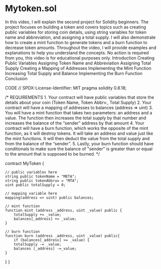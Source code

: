 # Mytoken.sol
In this video, I will explain the second project for Solidity beginners. The project focuses on building a token and covers topics such as creating public variables for storing coin details, using string variables for token name and abbreviation, and assigning a total supply. I will also demonstrate how to create a mint function to generate tokens and a burn function to decrease token amounts. Throughout the video, I will provide examples and explanations to help you understand the concepts. No action is required from you, this video is for educational purposes only.
Introduction
Creating Public Variables
Assigning Token Name and Abbreviation Assigning Total Supply
Creating a Mapping of Addresses
Implementing the Mint Function
Increasing Total Supply and Balance
Implementing the Burn Function
Conclusion

CODE
// SPDX-License-Identifier: MIT
pragma solidity 0.8.18;

/*
       REQUIREMENTS
    1. Your contract will have public variables that store the details about your coin (Token Name, Token Abbrv., Total Supply)
    2. Your contract will have a mapping of addresses to balances (address => uint)
    3. You will have a mint function that takes two parameters: an address and a value. 
       The function then increases the total supply by that number and increases the balance 
       of the “sender” address by that amount
    4. Your contract will have a burn function, which works the opposite of the mint function, as it will destroy tokens. 
       It will take an address and value just like the mint functions. It will then deduct the value from the total supply 
       and from the balance of the “sender”.
    5. Lastly, your burn function should have conditionals to make sure the balance of "sender" is greater than or equal 
       to the amount that is supposed to be burned.
*/

contract MyToken {

    // public variables here
    string public tokenName = "META";
    string public tokenAbbruv = "MTA";
    uint public totalSupply = 0;

    // mapping variable here
    mapping(address => uint) public balances;

    // mint function
    function mint (address _address, uint _value) public {
        totalSupply += _value;
        balances[_address] += _value;
    }

    // burn function
    function burn (address _address, uint _value) public{
        if (balances[_address] >= _value) {
        totalSupply -= _value;
        balances [_address] -=_value;
    }
}
}
